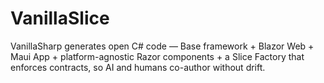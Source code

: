 # VanillaSlice
VanillaSharp generates open C# code — Base framework + Blazor Web + Maui App + platform-agnostic Razor components + a Slice Factory that enforces contracts, so AI and humans co-author without drift.
